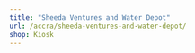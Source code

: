 ```yaml
---
title: "Sheeda Ventures and Water Depot"
url: /accra/sheeda-ventures-and-water-depot/
shop: Kiosk
---
```

